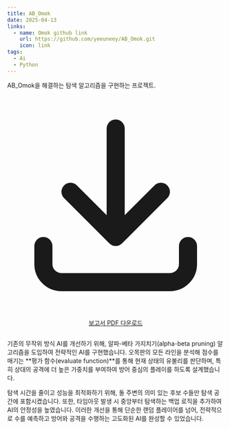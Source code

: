 ```yaml
---
title: AB_Omok
date: 2025-04-13
links:
  - name: Omok github link
    url: https://github.com/yeeuneey/AB_Omok.git
    icon: link
tags:
  - Ai
  - Python
---
```


AB_Omok을 해결하는 탐색 알고리즘을 구현하는 프로젝트.

<!--more-->

<div style="text-align: center; margin: 28px 0;">
  <a href="/uploads/omok-report.pdf" download class="hb-btn">
    <svg xmlns="http://www.w3.org/2000/svg" fill="none"
         viewBox="0 0 24 24" stroke="currentColor">
      <path stroke-linecap="round" stroke-linejoin="round" stroke-width="2"
            d="M4 16v2a2 2 0 002 2h12a2 2 0 002-2v-2M7 10l5 5 5-5M12 15V3" />
    </svg>
    보고서 PDF 다운로드
  </a>
</div>

기존의 무작위 방식 AI를 개선하기 위해, 알파-베타 가지치기(alpha-beta pruning) 알고리즘을 도입하여 전략적인 AI를 구현했습니다. 오목판의 모든 라인을 분석해 점수를 매기는 **평가 함수(evaluate function)**를 통해 현재 상태의 유불리를 판단하며, 특히 상대의 공격에 더 높은 가중치를 부여하여 방어 중심의 플레이를 하도록 설계했습니다.

탐색 시간을 줄이고 성능을 최적화하기 위해, 돌 주변의 의미 있는 후보 수들만 탐색 공간에 포함시켰습니다. 또한, 타임아웃 발생 시 중앙부터 탐색하는 백업 로직을 추가하여 AI의 안정성을 높였습니다. 이러한 개선을 통해 단순한 랜덤 플레이어를 넘어, 전략적으로 수를 예측하고 방어와 공격을 수행하는 고도화된 AI를 완성할 수 있었습니다.